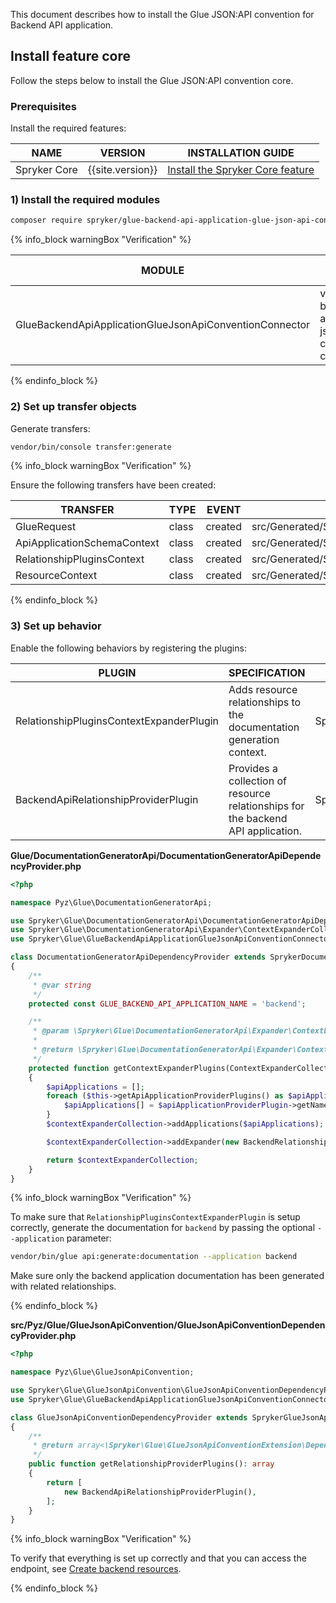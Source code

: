 


This document describes how to install the Glue JSON:API convention for Backend API application.

## Install feature core

Follow the steps below to install the Glue JSON:API convention core.

### Prerequisites

Install the required features:

| NAME           | VERSION          | INSTALLATION GUIDE                                                                                                                     |
|----------------|------------------|---------------------------------------------------------------------------------------------------------------------------------------|
| Spryker Core   | {{site.version}} | [Install the Spryker Core feature](/docs/pbc/all/miscellaneous/latest/install-and-upgrade/install-features/install-the-spryker-core-feature.html)  |

### 1) Install the required modules

```bash
composer require spryker/glue-backend-api-application-glue-json-api-convention-connector:"^1.0.0" --update-with-dependencies
```

{% info_block warningBox "Verification" %}

| MODULE                                                  | EXPECTED DIRECTORY                                                             |
|---------------------------------------------------------|--------------------------------------------------------------------------------|
| GlueBackendApiApplicationGlueJsonApiConventionConnector | vendor/spryker/glue-backend-api-application-glue-json-api-convention-connector |

{% endinfo_block %}

### 2) Set up transfer objects

Generate transfers:

```bash
vendor/bin/console transfer:generate
```

{% info_block warningBox "Verification" %}

Ensure the following transfers have been created:

| TRANSFER                    | TYPE  | EVENT   | PATH                                                                  |
|-----------------------------|-------|---------|-----------------------------------------------------------------------|
| GlueRequest                 | class | created | src/Generated/Shared/Transfer/GlueRequestTransfer.php                 |
| ApiApplicationSchemaContext | class | created | src/Generated/Shared/Transfer/ApiApplicationSchemaContextTransfer.php |
| RelationshipPluginsContext  | class | created | src/Generated/Shared/Transfer/RelationshipPluginsContextTransfer.php  |
| ResourceContext             | class | created | src/Generated/Shared/Transfer/ResourceContextTransfer.php             |

{% endinfo_block %}

### 3) Set up behavior

Enable the following behaviors by registering the plugins:

| PLUGIN                                    | SPECIFICATION                                                                    | NAMESPACE                                                                                                 |
|-------------------------------------------|----------------------------------------------------------------------------------|-----------------------------------------------------------------------------------------------------------|
| RelationshipPluginsContextExpanderPlugin  | Adds resource relationships to the documentation generation context.             | Spryker\\Glue\\GlueBackendApiApplicationGlueJsonApiConventionConnector\\Plugin\\DocumentationGeneratorApi |
| BackendApiRelationshipProviderPlugin      | Provides a collection of resource relationships for the backend API application. | Spryker\\Glue\\GlueBackendApiApplicationGlueJsonApiConventionConnector\\Plugin\\GlueBackendApiApplication |

**Glue/DocumentationGeneratorApi/DocumentationGeneratorApiDependencyProvider.php**

```php
<?php

namespace Pyz\Glue\DocumentationGeneratorApi;

use Spryker\Glue\DocumentationGeneratorApi\DocumentationGeneratorApiDependencyProvider as SprykerDocumentationGeneratorApiDependencyProvider;
use Spryker\Glue\DocumentationGeneratorApi\Expander\ContextExpanderCollectionInterface;
use Spryker\Glue\GlueBackendApiApplicationGlueJsonApiConventionConnector\Plugin\DocumentationGeneratorApi\RelationshipPluginsContextExpanderPlugin as BackendRelationshipPluginsContextExpanderPlugin;

class DocumentationGeneratorApiDependencyProvider extends SprykerDocumentationGeneratorApiDependencyProvider
{
    /**
     * @var string
     */
    protected const GLUE_BACKEND_API_APPLICATION_NAME = 'backend';

    /**
     * @param \Spryker\Glue\DocumentationGeneratorApi\Expander\ContextExpanderCollectionInterface $contextExpanderCollection
     *
     * @return \Spryker\Glue\DocumentationGeneratorApi\Expander\ContextExpanderCollectionInterface
     */
    protected function getContextExpanderPlugins(ContextExpanderCollectionInterface $contextExpanderCollection): ContextExpanderCollectionInterface
    {
        $apiApplications = [];
        foreach ($this->getApiApplicationProviderPlugins() as $apiApplicationProviderPlugin) {
            $apiApplications[] = $apiApplicationProviderPlugin->getName();
        }
        $contextExpanderCollection->addApplications($apiApplications);

        $contextExpanderCollection->addExpander(new BackendRelationshipPluginsContextExpanderPlugin(), [static::GLUE_BACKEND_API_APPLICATION_NAME]);

        return $contextExpanderCollection;
    }
}
```

{% info_block warningBox "Verification" %}

To make sure that `RelationshipPluginsContextExpanderPlugin` is setup correctly, generate the documentation for `backend` by passing the optional `--application` parameter:

```bash
vendor/bin/glue api:generate:documentation --application backend
```

Make sure only the backend application documentation has been generated with related relationships.

{% endinfo_block %}

**src/Pyz/Glue/GlueJsonApiConvention/GlueJsonApiConventionDependencyProvider.php**

```php
<?php

namespace Pyz\Glue\GlueJsonApiConvention;

use Spryker\Glue\GlueJsonApiConvention\GlueJsonApiConventionDependencyProvider as SprykerGlueJsonApiConventionDependencyProvider;
use Spryker\Glue\GlueBackendApiApplicationGlueJsonApiConventionConnector\Plugin\GlueJsonApiConvention\BackendApiRelationshipProviderPlugin;

class GlueJsonApiConventionDependencyProvider extends SprykerGlueJsonApiConventionDependencyProvider
{
    /**
     * @return array<\Spryker\Glue\GlueJsonApiConventionExtension\Dependency\Plugin\RelationshipProviderPluginInterface>
     */
    public function getRelationshipProviderPlugins(): array
    {
        return [
            new BackendApiRelationshipProviderPlugin(),
        ];
    }
}
```

{% info_block warningBox "Verification" %}

To verify that everything is set up correctly and that you can access the endpoint, see [Create backend resources](/docs/dg/dev/glue-api/latest/routing/create-backend-resources.html).

{% endinfo_block %}
